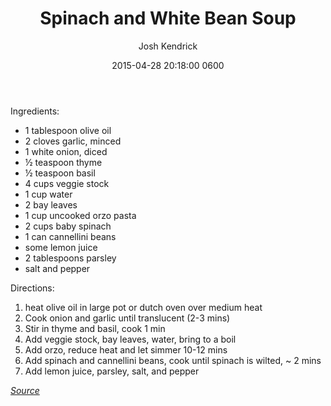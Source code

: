 ﻿---
layout: post
author: Josh Kendrick
title: Spinach and White Bean Soup
date: '2015-04-28 20:18:00 0600'
tags:
- meals
- soup
- vegetarian
---

Ingredients:
* 1 tablespoon olive oil
* 2 cloves garlic, minced
* 1 white onion, diced
* ½ teaspoon thyme
* ½ teaspoon basil
* 4 cups veggie stock
* 1 cup water
* 2 bay leaves
* 1 cup uncooked orzo pasta
* 2 cups baby spinach
* 1 can cannellini beans
* some lemon juice
* 2 tablespoons parsley
* salt and pepper

Directions:
1. heat olive oil in large pot or dutch oven over medium heat
2. Cook onion and garlic until translucent (2-3 mins)
3. Stir in thyme and basil, cook 1 min
4. Add veggie stock, bay leaves, water, bring to a boil
5. Add orzo, reduce heat and let simmer 10-12 mins
6. Add spinach and cannellini beans, cook until spinach is wilted, ~ 2 mins
7. Add lemon juice, parsley, salt, and pepper

*[Source](http://damndelicious.net/2015/01/26/spinach-white-bean-soup/)*